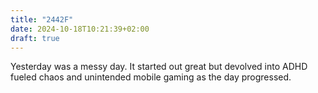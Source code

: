 ```yaml
---
title: "2442F"
date: 2024-10-18T10:21:39+02:00
draft: true
---
```


Yesterday was a messy day. It started out great but devolved into ADHD fueled chaos and unintended mobile gaming as the day progressed.

